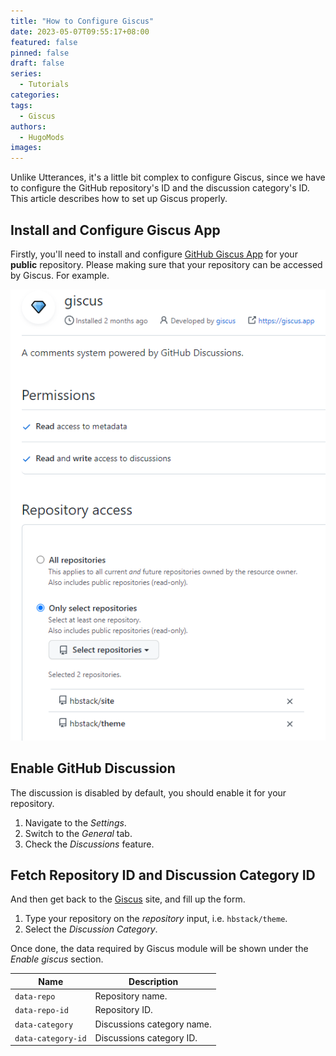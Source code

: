 ```yaml
---
title: "How to Configure Giscus"
date: 2023-05-07T09:55:17+08:00
featured: false
pinned: false
draft: false
series:
  - Tutorials
categories:
tags:
  - Giscus
authors:
  - HugoMods
images:
---
```


Unlike Utterances, it's a little bit complex to configure Giscus, since we have to configure the GitHub repository's ID and the discussion category's ID. This article describes how to set up Giscus properly.

<!--more-->

## Install and Configure Giscus App

Firstly, you'll need to install and configure [GitHub Giscus App](https://github.com/apps/giscus) for your **public** repository.
Please making sure that your repository can be accessed by Giscus. For example.

![Configure Giscus](configure.png#center)

## Enable GitHub Discussion

The discussion is disabled by default, you should enable it for your repository.

1. Navigate to the _Settings_.
1. Switch to the _General_ tab.
1. Check the _Discussions_ feature.

## Fetch Repository ID and Discussion Category ID

And then get back to the [Giscus](https:///giscus.app/) site, and fill up the form.

1. Type your repository on the _repository_ input, i.e. `hbstack/theme`.
1. Select the _Discussion Category_.

Once done, the data required by Giscus module will be shown under the _Enable giscus_ section.

| Name               | Description                |
| ------------------ | -------------------------- |
| `data-repo`        | Repository name.           |
| `data-repo-id`     | Repository ID.             |
| `data-category`    | Discussions category name. |
| `data-category-id` | Discussions category ID.   |
